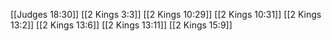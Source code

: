 [[Judges 18:30]]
[[2 Kings 3:3]]
[[2 Kings 10:29]]
[[2 Kings 10:31]]
[[2 Kings 13:2]]
[[2 Kings 13:6]]
[[2 Kings 13:11]]
[[2 Kings 15:9]]
